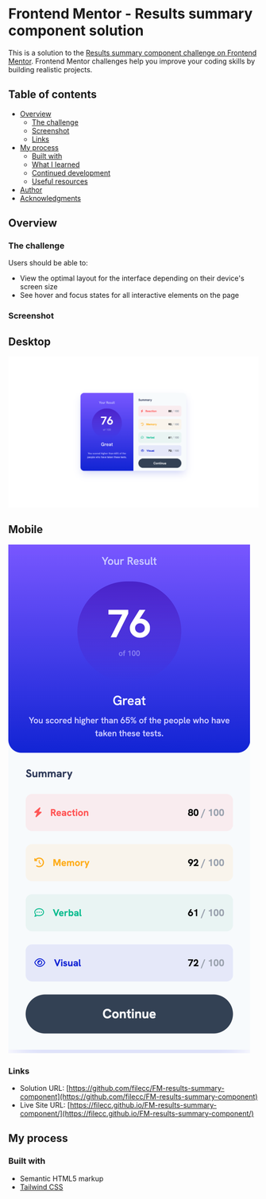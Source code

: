 # Frontend Mentor - Results summary component solution

This is a solution to the [Results summary component challenge on Frontend Mentor](https://www.frontendmentor.io/challenges/results-summary-component-CE_K6s0maV). Frontend Mentor challenges help you improve your coding skills by building realistic projects. 

## Table of contents

- [Overview](#overview)
  - [The challenge](#the-challenge)
  - [Screenshot](#screenshot)
  - [Links](#links)
- [My process](#my-process)
  - [Built with](#built-with)
  - [What I learned](#what-i-learned)
  - [Continued development](#continued-development)
  - [Useful resources](#useful-resources)
- [Author](#author)
- [Acknowledgments](#acknowledgments)


## Overview

### The challenge

Users should be able to:

- View the optimal layout for the interface depending on their device's screen size
- See hover and focus states for all interactive elements on the page

### Screenshot

## Desktop
![Desktop](./desktop.png)

## Mobile
![Mobile](./mobile.png)


### Links

- Solution URL: [https://github.com/filecc/FM-results-summary-component](https://github.com/filecc/FM-results-summary-component)
- Live Site URL: [https://filecc.github.io/FM-results-summary-component/](https://filecc.github.io/FM-results-summary-component/)

## My process

### Built with

- Semantic HTML5 markup
- [Tailwind CSS](https://tailwindcss.com/)


